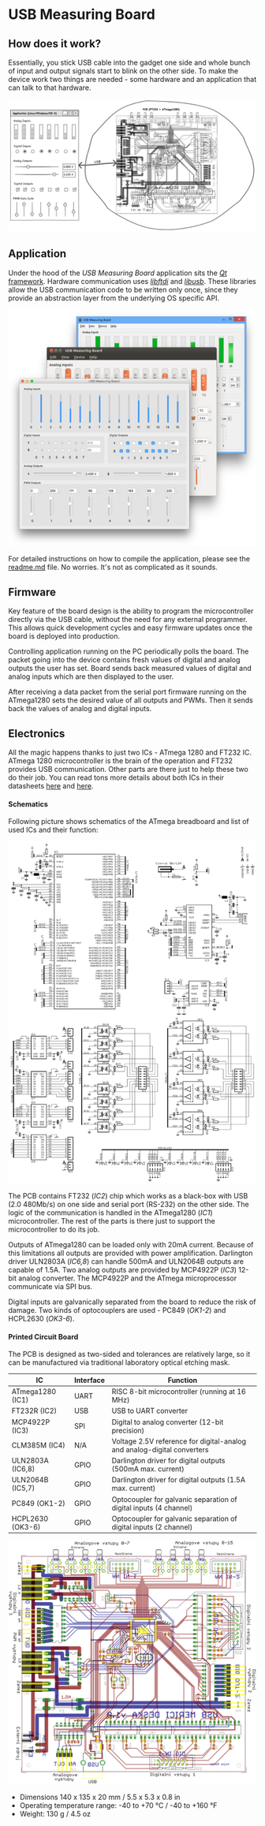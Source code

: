 # USB Measuring Board


## How does it work?
Essentially, you stick USB cable into the gadget one side and whole bunch of input and output signals start to blink on the other side. To make the device work two things are needed - some hardware and an application that can talk to that hardware.

![diagram](/doc/image/board.ep.png "Diagram")


## Application
Under the hood of the *USB Measuring Board* application sits the [*Qt* framework](http://qt.io). Hardware communication uses [*libftdi*](http://www.intra2net.com/en/developer/libftdi/index.php) and [*libusb*](http://libusb.info/). These libraries allow the USB communication code to be written only once, since they provide an abstraction layer from the underlying OS specific API.

![application](/doc/image/board.png "Application")

For detailed instructions on how to compile the application, please see the [readme.md](readme.md) file. No worries. It's not as complicated as it sounds.


## Firmware
Key feature of the board design is the ability to program the microcontroller directly via the USB cable, without the need for any external programmer. This allows quick development cycles and easy firmware updates once the board is deployed into production. 

Controlling application running on the PC periodically polls the board. The packet going into the device contains fresh values of digital and analog outputs the user has set. Board sends back measured values of digital and analog inputs which are then displayed to the user. 

After receiving a data packet from the serial port firmware running on the ATmega1280 sets the desired value of all outputs and PWMs. Then it sends back the values of analog and digital inputs.


## Electronics
All the magic happens thanks to just two ICs - ATmega 1280 and FT232 IC. ATmega 1280 microcontroller is the brain of the operation and FT232 provides USB communication. Other parts are there just to help these two do their job. You can read tons more details about both ICs in their datasheets [here](http://www.atmel.com/Images/Atmel-2549-8-bit-AVR-Microcontroller-ATmega640-1280-1281-2560-2561_datasheet.pdf) and [here](http://www.ftdichip.com/Support/Documents/DataSheets/ICs/DS_FT245R.pdf).


#### Schematics
Following picture shows schematics of the ATmega breadboard and list of used ICs and their function:

![schematics](/pcb/board.sch.png "Schematics")

The PCB contains FT232 (*IC2*) chip which works as a black-box with USB (2.0 480Mb/s) on one side and serial port (RS-232) on the other side. The logic of the communication is handled in the ATmega1280 (*IC1*) microcontroller. The rest of the parts is there just to support the microcontroller to do its job.

Outputs of ATmega1280 can be loaded only with 20mA current. Because of this limitations all outputs are provided with power amplification. Darlington driver ULN2803A (*IC6,8*) can handle 500mA and ULN2064B outputs are capable of 1.5A. Two analog outputs are provided by MCP4922P (*IC3*) 12-bit analog converter. The MCP4922P and the ATmega microprocessor communicate via SPI bus.

Digital inputs are galvanically separated from the board to reduce the risk of damage. Two kinds of optocouplers are used - PC849 (*OK1-2*) and HCPL2630 (*OK3-6*).

#### Printed Circuit Board
The PCB is designed as two-sided and tolerances are relatively large, so it can be manufactured via traditional laboratory optical etching mask.

| IC               | Interface | Function
|------------------|-----------|---------------------------------------------------------
| ATmega1280 (IC1) | UART      | RISC 8-bit microcontroller (running at 16 MHz)
| FT232R (IC2)     | USB       | USB to UART converter
| MCP4922P (IC3)   | SPI       | Digital to analog converter (12-bit precision)
| CLM385M (IC4)    | N/A       | Voltage 2.5V reference for digital-analog and analog-digital converters
| ULN2803A (IC6,8) | GPIO      | Darlington driver for digital outputs (500mA max. current)
| ULN2064B (IC5,7) | GPIO      | Darlington driver for digital outputs (1.5A max. current)
| PC849 (OK1-2)    | GPIO      | Optocoupler for galvanic separation of digital inputs (4 channel)
| HCPL2630 (OK3-6) | GPIO      | Optocoupler for galvanic separation of digital inputs (2 channel)

![pcb](/pcb/board.brd.png "Printed Circuit Board")

 - Dimensions 140 x 135 x 20 mm / 5.5 x 5.3 x 0.8 in
 - Operating temperature range: -40 to +70 °C / -40 to +160 °F
 - Weight: 130 g / 4.5 oz
